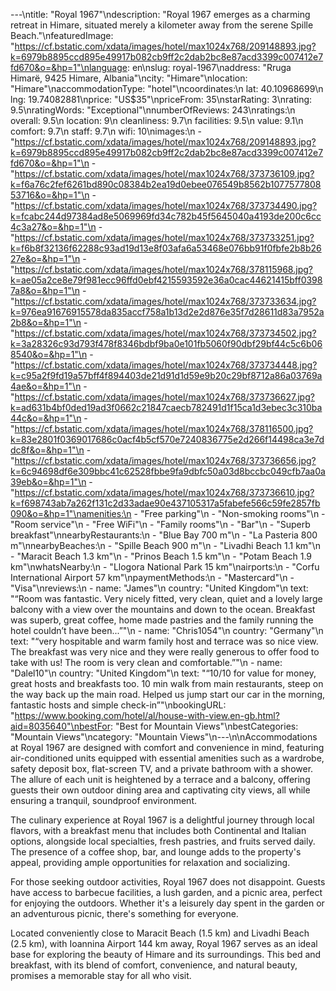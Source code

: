 ---\ntitle: "Royal 1967"\ndescription: "Royal 1967 emerges as a charming retreat in Himare, situated merely a kilometer away from the serene Spille Beach."\nfeaturedImage: "https://cf.bstatic.com/xdata/images/hotel/max1024x768/209148893.jpg?k=6979b8895ccd895e49917b082cb9ff2c2dab2bc8e87acd3399c007412e7fd670&o=&hp=1"\nlanguage: en\nslug: royal-1967\naddress: "Rruga Himarë, 9425 Himare, Albania"\ncity: "Himare"\nlocation: "Himare"\naccommodationType: "hotel"\ncoordinates:\n  lat: 40.10968699\n  lng: 19.74082881\nprice: "US$35"\npriceFrom: 35\nstarRating: 3\nrating: 9.5\nratingWords: "Exceptional"\nnumberOfReviews: 243\nratings:\n  overall: 9.5\n  location: 9\n  cleanliness: 9.7\n  facilities: 9.5\n  value: 9.1\n  comfort: 9.7\n  staff: 9.7\n  wifi: 10\nimages:\n  - "https://cf.bstatic.com/xdata/images/hotel/max1024x768/209148893.jpg?k=6979b8895ccd895e49917b082cb9ff2c2dab2bc8e87acd3399c007412e7fd670&o=&hp=1"\n  - "https://cf.bstatic.com/xdata/images/hotel/max1024x768/373736109.jpg?k=f6a76c2fef6261bd890c08384b2ea19d0ebee076549b8562b107757780853716&o=&hp=1"\n  - "https://cf.bstatic.com/xdata/images/hotel/max1024x768/373734490.jpg?k=fcabc244d97384ad8e5069969fd34c782b45f5645040a4193de200c6cc4c3a27&o=&hp=1"\n  - "https://cf.bstatic.com/xdata/images/hotel/max1024x768/373733251.jpg?k=f6b8f32136f62288c93ad19d13e8f03afa6a53468e076bb91f0fbfe2b8b2627e&o=&hp=1"\n  - "https://cf.bstatic.com/xdata/images/hotel/max1024x768/378115968.jpg?k=ae05a2ce8e79f981ecc96ffd0ebf4215593592e36a0cac44621415bff03987a8&o=&hp=1"\n  - "https://cf.bstatic.com/xdata/images/hotel/max1024x768/373733634.jpg?k=976ea91676915578da835accf758a1b13d2e2d876e35f7d28611d83a7952a2b8&o=&hp=1"\n  - "https://cf.bstatic.com/xdata/images/hotel/max1024x768/373734502.jpg?k=3a28326c93d793f478f8346bdbf9ba0e101fb5060f90dbf29bf44c5c6b068540&o=&hp=1"\n  - "https://cf.bstatic.com/xdata/images/hotel/max1024x768/373734448.jpg?k=c95a2f9fd19a57bff4f894403de21d91d1d59e9b20c29bf8712a86a03769a4ae&o=&hp=1"\n  - "https://cf.bstatic.com/xdata/images/hotel/max1024x768/373736627.jpg?k=ad631b4bf0ded19ad3f0662c21847caecb782491d1f15ca1d3ebec3c310ba44c&o=&hp=1"\n  - "https://cf.bstatic.com/xdata/images/hotel/max1024x768/378116500.jpg?k=83e2801f0369017686c0acf4b5cf570e7240836775e2d266f14498ca3e7ddc8f&o=&hp=1"\n  - "https://cf.bstatic.com/xdata/images/hotel/max1024x768/373736656.jpg?k=6c94698df6e309bbc41c62528fbbe9fa9dbfc50a03d8bccbc049cfb7aa0a39eb&o=&hp=1"\n  - "https://cf.bstatic.com/xdata/images/hotel/max1024x768/373736610.jpg?k=f698743ab7a262f131c2d33adae90e437105317a5fabefe566c59fe2857fb090&o=&hp=1"\namenities:\n  - "Free parking"\n  - "Non-smoking rooms"\n  - "Room service"\n  - "Free WiFi"\n  - "Family rooms"\n  - "Bar"\n  - "Superb breakfast"\nnearbyRestaurants:\n  - "Blue Bay 700 m"\n  - "La Pasteria 800 m"\nnearbyBeaches:\n  - "Spille Beach 900 m"\n  - "Livadhi Beach 1.1 km"\n  - "Maracit Beach 1.3 km"\n  - "Prinos Beach 1.5 km"\n  - "Potam Beach 1.9 km"\nwhatsNearby:\n  - "Llogora National Park 15 km"\nairports:\n  - "Corfu International Airport 57 km"\npaymentMethods:\n  - "Mastercard"\n  - "Visa"\nreviews:\n  - name: "James"\n    country: "United Kingdom"\n    text: "“Room was fantastic. Very nicely fitted, very clean, quiet and a lovely large balcony with a view over the mountains and down to the ocean. Breakfast was superb, great coffee, home made pastries and the family running the hotel couldn’t have been...”"\n  - name: "Chris1054"\n    country: "Germany"\n    text: "“very hospitable and warm family host and terrace was so nice view. The breakfast was very nice and they were really generous to offer food to take with us! The room is very clean and comfortable.”"\n  - name: "Dalel10"\n    country: "United Kingdom"\n    text: "“10/10 for value for money, great hosts and breakfasts too. 10 min walk from main restaurants, steep on the way back up the main road. Helped us jump start our car in the morning, fantastic hosts and simple check-in”"\nbookingURL: "https://www.booking.com/hotel/al/house-with-view.en-gb.html?aid=8035640"\nbestFor: "Best for Mountain Views"\nbestCategories: "Mountain Views"\ncategory: "Mountain Views"\n---\n\nAccommodations at Royal 1967 are designed with comfort and convenience in mind, featuring air-conditioned units equipped with essential amenities such as a wardrobe, safety deposit box, flat-screen TV, and a private bathroom with a shower. The allure of each unit is heightened by a terrace and a balcony, offering guests their own outdoor dining area and captivating city views, all while ensuring a tranquil, soundproof environment.

The culinary experience at Royal 1967 is a delightful journey through local flavors, with a breakfast menu that includes both Continental and Italian options, alongside local specialties, fresh pastries, and fruits served daily. The presence of a coffee shop, bar, and lounge adds to the property's appeal, providing ample opportunities for relaxation and socializing.

For those seeking outdoor activities, Royal 1967 does not disappoint. Guests have access to barbecue facilities, a lush garden, and a picnic area, perfect for enjoying the outdoors. Whether it's a leisurely day spent in the garden or an adventurous picnic, there's something for everyone.

Located conveniently close to Maracit Beach (1.5 km) and Livadhi Beach (2.5 km), with Ioannina Airport 144 km away, Royal 1967 serves as an ideal base for exploring the beauty of Himare and its surroundings. This bed and breakfast, with its blend of comfort, convenience, and natural beauty, promises a memorable stay for all who visit.